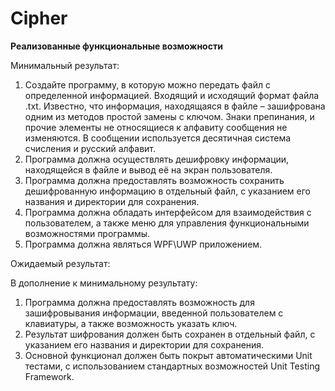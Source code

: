 # Cipher
**Реализованные функциональные возможности**

Минимальный результат: 
1) Создайте программу, в которую можно передать файл с определенной 
информацией. Входящий и исходящий формат файла .txt. Известно, что 
информация, находящаяся в файле – зашифрована одним из методов простой 
замены с ключом. Знаки препинания, и прочие элементы не относящиеся к 
алфавиту сообщения не изменяются. В сообщении используется десятичная 
система счисления и русский алфавит. 
2) Программа должна осуществлять дешифровку информации, 
находящейся в файле и вывод её на экран пользователя. 
3) Программа должна предоставлять возможность сохранить 
дешифрованную информацию в отдельный файл, с указанием его названия и 
директории для сохранения. 
4) Программа должна обладать интерфейсом для взаимодействия с 
пользователем, а также меню для управления функциональными 
возможностями программы. 
5) Программа должна являться WPF\UWP приложением. 

Ожидаемый результат: 

В дополнение к минимальному результату: 
1) Программа должна предоставлять возможность для зашифровывания 
информации, введенной пользователем с клавиатуры, а также возможность 
указать ключ. 
2) Результат шифрования должен быть сохранен в отдельный файл, с 
указанием его названия и директории для сохранения. 
3) Основной функционал должен быть покрыт автоматическими Unit 
тестами, с использованием стандартных возможностей Unit Testing 
Framework.

